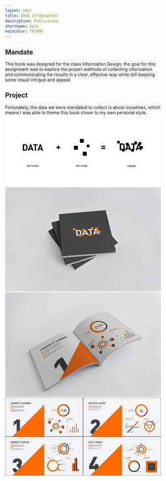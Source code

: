 ```yaml
---
layout: post
title: DATA Infographics
description: Publication
shortname: data
maincolor: f87000
---
```


## Mandate
This book was designed for the class Information Design; the goal for this assignment was to explore the proper methods of collecting information and communicating the results in a clear, effective way while still keeping some visual intrigue and appeal.

## Project
Fortunately, the data we were mandated to collect is about ourselves, which means I was able to theme this book closer to my own personal style.

![DATA Infographics Book](/assets/img/portfolio/data/data_1.png)
![DATA Infographics Book](/assets/img/portfolio/data/data_2.jpg)
![DATA Infographics Book](/assets/img/portfolio/data/data_3.jpg)
![DATA Infographics Book](/assets/img/portfolio/data/data_4.jpg)